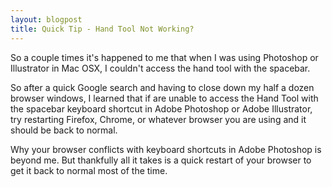 ```yaml
---
layout: blogpost
title: Quick Tip - Hand Tool Not Working?
---
```


<p>So a couple times it's happened to me that when I was using Photoshop or Illustrator in Mac OSX, I couldn't access the hand tool with the spacebar.</p>

<p>So after a quick Google search and having to close down my half a dozen browser windows, I learned that if are unable to access the Hand Tool with the spacebar keyboard shortcut in Adobe Photoshop or Adobe Illustrator, try restarting Firefox, Chrome, or whatever browser you are using and it should be back to normal.</p>

<p>Why your browser conflicts with keyboard shortcuts in Adobe Photoshop is beyond me. But thankfully all it takes is a quick restart of your browser to get it back to normal most of the time.</p>
